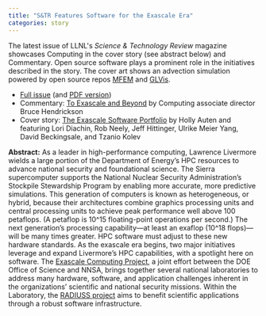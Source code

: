 ```yaml
---
title: "S&TR Features Software for the Exascale Era"
categories: story
---
```


The latest issue of LLNL's *Science & Technology Review* magazine showcases Computing in the cover story (see abstract below) and Commentary. Open source software plays a prominent role in the initiatives described in the story. The cover art shows an advection simulation powered by open source repos [MFEM](https://mfem.org/) and [GLVis](https://glvis.org/).

* [Full issue](https://str.llnl.gov/2021-02) (and [PDF version](https://str.llnl.gov/content/pages/2021-02/pdf/02.21.pdf))
* Commentary: [To Exascale and Beyond](https://str.llnl.gov/2021-02/comfeb21) by Computing associate director Bruce Hendrickson
* Cover story: [The Exascale Software Portfolio](https://str.llnl.gov/2021-02/diachin) by Holly Auten and featuring Lori Diachin, Rob Neely, Jeff Hittinger, Ulrike Meier Yang, David Beckingsale, and Tzanio Kolev

**Abstract:** As a leader in high-performance computing, Lawrence Livermore wields a large portion of the Department of Energy’s HPC resources to advance national security and foundational science. The Sierra supercomputer supports the National Nuclear Security Administration’s Stockpile Stewardship Program by enabling more accurate, more predictive simulations. This generation of computers is known as heterogeneous, or hybrid, because their architectures combine graphics processing units and central processing units to achieve peak performance well above 100 petaflops. (A petaflop is 10^15 floating-point operations per second.) The next generation’s processing capability—at least an exaflop (10^18 flops)—will be many times greater. HPC software must adjust to these new hardware standards. As the exascale era begins, two major initiatives leverage and expand Livermore’s HPC capabilities, with a spotlight here on software. The [Exascale Computing Project](https://www.exascaleproject.org/), a joint effort between the DOE Office of Science and NNSA, brings together several national laboratories to address many hardware, software, and application challenges inherent in the organizations’ scientific and national security missions. Within the Laboratory, the [RADIUSS project](/explore/#/RADIUSS) aims to benefit scientific applications through a robust software infrastructure.
